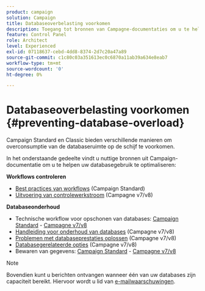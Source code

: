 ```yaml
---
product: campaign
solution: Campaign
title: Databaseoverbelasting voorkomen
description: Toegang tot bronnen van Campagne-documentaties om u te helpen databaseoverbelasting op uw instanties te voorkomen.
feature: Control Panel
role: Architect
level: Experienced
exl-id: 07118637-cebd-4dd8-8374-2d7c20a47a89
source-git-commit: c1c80c03a351613ec0c6870a11ab39a634e8eab7
workflow-type: tm+mt
source-wordcount: '0'
ht-degree: 0%

---
```


# Databaseoverbelasting voorkomen {#preventing-database-overload}

Campaign Standard en Classic bieden verschillende manieren om overconsumptie van de databaseruimte op de schijf te voorkomen.

In het onderstaande gedeelte vindt u nuttige bronnen uit Campaign-documentatie om u te helpen uw databasegebruik te optimaliseren:

**Workflows controleren**

* [Best practices van workflows](https://experienceleague.adobe.com/docs/campaign-standard/using/managing-processes-and-data/workflow-general-operation/best-practices-workflows.html?lang=nl) (Campaign Standard)
* [Uitvoering van controlewerkstroom](https://experienceleague.adobe.com/docs/campaign-classic/using/automating-with-workflows/monitoring-workflows/monitoring-workflow-execution.html?lang=nl) (Campagne v7/v8)

**Databaseonderhoud**

* Technische workflow voor opschonen van databases: [Campaign Standard](https://experienceleague.adobe.com/docs/campaign-standard/using/administrating/application-settings/technical-workflows.html?lang=nl#list-of-technical-workflows) - [Campagne v7/v8](https://experienceleague.adobe.com/docs/campaign-classic/using/monitoring-campaign-classic/data-processing/database-cleanup-workflow.html?lang=nl)
* [Handleiding voor onderhoud van databases](https://experienceleague.adobe.com/docs/campaign-classic/using/monitoring-campaign-classic/database-maintenance/recommendations.html?lang=nl) (Campagne v7/v8)
* [Problemen met databaseprestaties oplossen](https://experienceleague.adobe.com/docs/campaign-classic/using/monitoring-campaign-classic/database-maintenance/recommendations.html?lang=nl) (Campagne v7/v8)
* [Databasegerelateerde opties](https://experienceleague.adobe.com/docs/campaign-classic/using/installing-campaign-classic/appendices/configuring-campaign-options.html?lang=nl#database) (Campagne v7/v8)
* Bewaren van gegevens: [Campaign Standard](https://experienceleague.adobe.com/docs/campaign-standard/using/administrating/application-settings/data-retention.html?lang=nl) - [Campagne v7/v8](https://experienceleague.adobe.com/docs/campaign-classic/using/configuring-campaign-classic/data-model/data-model-best-practices.html?lang=nl#data-retention)

>[!NOTE]
>
>Bovendien kunt u berichten ontvangen wanneer één van uw databases zijn capaciteit bereikt. Hiervoor wordt u lid van [e-mailwaarschuwingen](../../performance-monitoring/using/email-alerting.md).
